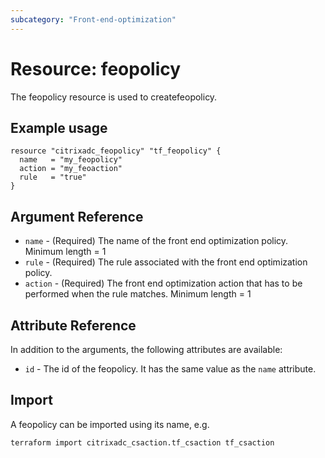 ```yaml
---
subcategory: "Front-end-optimization"
---
```


# Resource: feopolicy

The feopolicy resource is used to createfeopolicy.


## Example usage

```hcl
resource "citrixadc_feopolicy" "tf_feopolicy" {
  name   = "my_feopolicy"
  action = "my_feoaction"
  rule   = "true"
}

```


## Argument Reference

* `name` - (Required) The name of the front end optimization policy. Minimum length =  1
* `rule` - (Required) The rule associated with the front end optimization policy.
* `action` - (Required) The front end optimization action that has to be performed when the rule matches. Minimum length =  1


## Attribute Reference

In addition to the arguments, the following attributes are available:

* `id` - The id of the feopolicy. It has the same value as the `name` attribute.


## Import

A feopolicy can be imported using its name, e.g.

```shell
terraform import citrixadc_csaction.tf_csaction tf_csaction
```
